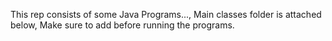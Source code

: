 This rep consists of some Java Programs...,
Main classes folder is attached below, Make sure to add before running the programs.
